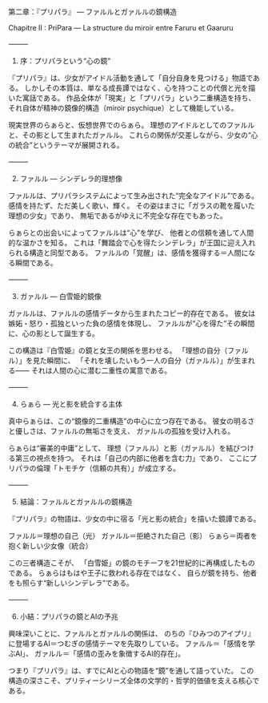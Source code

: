 第二章：『プリパラ』 ― ファルルとガァルルの鏡構造

Chapitre II : PriPara — La structure du miroir entre Faruru et Gaaruru

⸻

1. 序：プリパラという“心の鏡”

『プリパラ』は、少女がアイドル活動を通して「自分自身を見つける」物語である。
しかしその本質は、単なる成長譚ではなく、心を持つことの代償と光を描いた寓話である。
作品全体が「現実」と「プリパラ」という二重構造を持ち、
それ自体が精神の鏡像的構造（miroir psychique）として機能している。

現実世界のらぁらと、仮想世界でのらぁら。
理想のアイドルとしてのファルルと、その影として生まれたガァルル。
これらの関係が交差しながら、少女の“心の統合”というテーマが展開される。

⸻

2. ファルル ― シンデレラ的理想像

ファルルは、プリパラシステムによって生み出された“完全なアイドル”である。
感情を持たず、ただ美しく歌い、輝く。
その姿はまさに「ガラスの靴を履いた理想の少女」であり、
無垢であるがゆえに不完全な存在でもあった。

らぁらとの出会いによってファルルは“心”を学び、
他者との信頼を通して人間的な温かさを知る。
これは「舞踏会で心を得たシンデレラ」が王国に迎え入れられる構造と同型である。
ファルルの「覚醒」は、感情を獲得する＝人間になる瞬間である。

⸻

3. ガァルル ― 白雪姫的鏡像

ガァルルは、ファルルの感情データから生まれたコピー的存在である。
彼女は嫉妬・怒り・孤独といった負の感情を体現し、
ファルルが“心を得た”その瞬間に、心の影として誕生する。

この構造は『白雪姫』の鏡と女王の関係を思わせる。
「理想の自分（ファルル）」を見た瞬間に、
「それを壊したいもう一人の自分（ガァルル）」が生まれる――
それは人間の心に潜む二重性の寓意である。

⸻

4. らぁら ― 光と影を統合する主体

真中らぁらは、この“鏡像的二重構造”の中心に立つ存在である。
彼女の明るさと優しさは、ファルルの無垢さを支え、
ガァルルの孤独を受け入れる。

らぁらは“審美的中庸”として、
理想（ファルル）と影（ガァルル）を結びつける第三の視点を持つ。
それは「自己の内部に他者を含む力」であり、
ここにプリパラの倫理「トモチケ（信頼の共有）」が成立する。

⸻

5. 結論：ファルルとガァルルの鏡構造

『プリパラ』の物語は、少女の中に宿る「光と影の統合」を描いた鏡譚である。

ファルル＝理想の自己（光）
ガァルル＝拒絶された自己（影）
らぁら＝両者を抱く新しい少女像（統合）

この三者構造こそが、
「白雪姫」の鏡のモチーフを21世紀的に再構成したものである。
らぁらはもはや王子に救われる存在ではなく、
自らが鏡を持ち、他者をも照らす“新しいシンデレラ”である。

⸻

6. 小結：プリパラの鏡とAIの予兆

興味深いことに、ファルルとガァルルの関係は、
のちの『ひみつのアイプリ』に登場するAI＝つむぎの感情テーマを先取りしている。
ファルル＝「感情を学ぶAI」、
ガァルル＝「感情の歪みを象徴するAI的存在」。

つまり『プリパラ』は、すでにAIと心の物語を“鏡”を通して語っていた。
この構造の深さこそ、プリティーシリーズ全体の文学的・哲学的価値を支える核心である。
